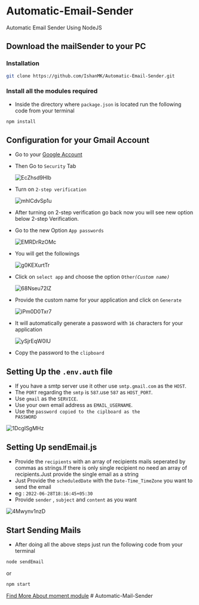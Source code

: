 # Automatic-Email-Sender
Automatic Email Sender Using NodeJS
## Download the mailSender to your PC
### Installation
```sh
git clone https://github.com/IshanMK/Automatic-Email-Sender.git
```
### Install all the modules required
* Inside the directory where <code>package.json</code> is located run the following code from your terminal
```sh
npm install
```

## Configuration for your Gmail Account
* Go to your [Google Account](https://myaccount.google.com/)
* Then Go to <code>Security</code> Tab

  ![EcZhsd9Hlb](https://user-images.githubusercontent.com/73387606/176173930-2e813930-7479-48b3-aa8f-b55813aee4e8.png)
* Turn on <code>2-step verification</code>

  ![mhlCdvSp1u](https://user-images.githubusercontent.com/73387606/176174594-98e6f5ed-8728-4d71-b482-ed02f5512fc9.png)
* After turning on 2-step verification go back now you will see new option below 2-step Verification.
* Go to the new Option <code>App passwords</code>

  ![EMRDrRzOMc](https://user-images.githubusercontent.com/73387606/176175682-b4857c5b-140f-4cc7-9243-5826a85a38e0.png)

* You will get the followings

  ![g0KEXurtTr](https://user-images.githubusercontent.com/73387606/176176082-eaf287ed-6d78-4cf1-a6c7-657db499eb3b.png)

* Click on <code>select app</code> and choose the option <code>Other<i>(Custom name)</i></code>

  ![68Nseu72IZ](https://user-images.githubusercontent.com/73387606/176176387-e9038aaf-978f-4a81-9c7a-f628701b4967.png)

* Provide the custom name for your application and click on <code>Generate</code>

  ![iPm0D0Txr7](https://user-images.githubusercontent.com/73387606/176176845-61512052-d987-4d8c-bef2-968938d18dcf.png)
  
* It will automatically generate a password with <code>16</code> characters for your application

  ![ySjrEqW0lU](https://user-images.githubusercontent.com/73387606/176177376-2992db50-d38e-4f41-9d9e-d8fa309c8206.png)
* Copy the password to the <code>clipboard</code>

## Setting Up the <code>.env.auth</code> file
  * If you have a smtp server use it other use <code>smtp.gmail.com</code> as the <code>HOST</code>.
  * The <code>PORT</code> regarding the <code>smtp</code> is <code>587</code>.use <code>587</code> as <code>HOST_PORT</code>.
  * Use <code>gmail</code> as the <code>SERVICE</code>.
  * Use your own email address as <code>EMAIL_USERNAME</code>.
  * Use the <code>password copied to the ciplboard as the PASSWORD</code>
  
  
  ![1DcgISgMHz](https://user-images.githubusercontent.com/73387606/176180194-bcaa47b4-d2e9-4a5c-aa96-c04d84be76e3.png)

## Setting Up sendEmail.js
* Provide the <code>recipients</code> with an array of recipients mails seperated by commas as strings.If there is only single recipient no need an array of recipients.Just provide the single email as a string
* Just Provide the <code>scheduledDate</code> with the <code>Date-Time_TimeZone</code> you want to send the email
* eg : <code>2022-06-28T18:16:45+05:30</code>
* Provide <code>sender</code> , <code>subject</code> and <code>content</code> as you want

![4Mwynv1nzD](https://user-images.githubusercontent.com/73387606/184113776-e9e4c1ca-ed2c-47a8-aacc-e878602c64a7.png)



## Start Sending Mails
* After doing all the above steps just run the following code from your terminal
```sh
node sendEmail
```
  or
```sh
npm start
```

[Find More About moment module](https://momentjs.com/)
#   A u t o m a t i c - M a i l - S e n d e r  
 